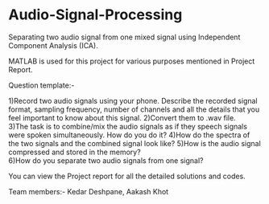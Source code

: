 # Audio-Signal-Processing
Separating two audio signal from one mixed signal using Independent Component Analysis (ICA).

MATLAB is used for this project for various purposes mentioned in Project Report.

Question template:-

1)Record two audio signals using your phone. Describe the recorded signal format, sampling frequency, number of channels and all the details that you feel important to know about this signal. 
2)Convert them to .wav file.  
3)The task is to combine/mix the audio signals as if they speech signals were spoken simultaneously. How do you do it? 
4)How do the spectra of the two signals and the combined signal look like? 
5)How is the audio signal compressed and stored in the memory?  
6)How do you separate two audio signals from one signal? 

You can view the Project report for all the detailed solutions and codes.

Team members:-
Kedar Deshpane,
Aakash Khot
